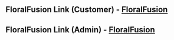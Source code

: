 ## FloralFusion Link (Customer) - [FloralFusion](https://test-1-floral-8sq4.vercel.app/)
## FloralFusion Link (Admin) - [FloralFusion](https://test-1-floral.vercel.app/)
